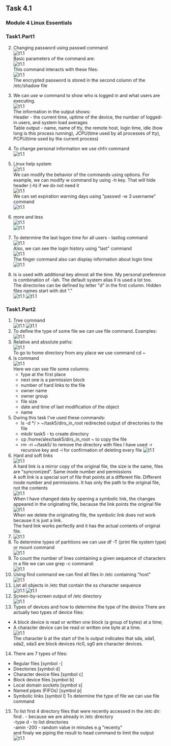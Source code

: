 ## Task 4.1

### Module 4 Linux Essentials

### Task1.Part1

2. Changing password using passwd command  
![t1.1](./t1020.png)  
Basic parameters of the command are:  
![t1.1](./t1021.png)  
This command interacts with these files:  
![t1.1](./t1022.png)  
The encrypted password is stored in the second column of the /etc/shadow file

3. We can use w command to show who is logged in and what users are executing.  
![t1.1](./t1030.png)  
The information in the output shows:  
Header - the current time, uptime of the device, the number of logged-in users, and system load averages  
Table output - name, name of tty, the remote host, login time, idle (how long is this process running), JCPU(time used by all processes of tty), PCPU(time used by the current process)  
4. To change personal information we use chfn command  
![t1.1](./t1040.png)
5. Linux help system  
![t1.1](./t1050.png)  
We can modify the behavior of the commands using options. For example, we can modify w command by using -h key. That will hide header (-h) if we do not need it  
![t1.1](./t1051.png)  
We can set expiration warning days using "passwd -w 3 username" command  
![t1.1](./t1052.png)  
6. more and less  
![t1.1](./t1060.png)  
![t1.1](./t1061.png)  
7. To determine the last logon time for all users - lastlog command  
![t1.1](./t1071.png)  
Also, we can see the login history using "last" command  
![t1.1](./t1070.png)  
The finger command also can display information about login time  
![t1.1](./t1072.png)
8. ls is used with additional key almost all the time. My personal preference is combination of -lah. The default system alias ll is used a lot too.  
The directories can be defined by letter "d" in the first column. Hidden files names start with dot "."  
![t1.1](./t1080.png)
![t1.1](./t1081.png)

### Task1.Part2
1. Tree command  
![t1.1](./t2010.png)
![t1.1](./t2011.png)  
2. To define the type of some file we can use file command. Examples:  
![t1.1](./t2020.png)
3. Relative and absolute paths:  
![t1.1](./t2030.png)  
To go to home directory from any place we use command cd ~
4. ls command  
![t1.1](./t2040.png)  
Here we can see file some columns:
   * fype at the first place
   * next one is a permission block
   * number of hard links to the file
   * owner name
   * owner group
   * file size
   * date and time of last modification of the object
   * name
5. During this task I've used these commands:
   * ls -d */ > ~/task5/dirs_in_root redirected output of directories to the file
   * mkdir task5 - to create directory
   * cp /home/alex/task5/dirs_in_root ~ to copy the file
   * rm -ri ~/task5/ to remove the directory with files I have used -r recursive key and -i for confirmation of deleting every file
![t1.1](./t2050.png)  
6. Hard and soft links  
![t1.1](./t2060.png)  
A hard link is a mirror copy of the original file, the size is the same, files are "syncronized". Same inode number and permissions  
A soft link is a special sort of file that points at a different file. Different inode number and permissions. It has only the path to the original file, not the contents  
![t1.1](./t2061.png)  
When I have changed data by opening a symbolic link, the changes appeared in the originating file, because the link points the original file  
![t1.1](./t2062.png)  
When we delete the originating file, the symbolic link does not work because it is just a link.  
The hard link works perfectly and it has the actual contents of original file.
7. ![t1.1](./t2070.png) 
8. To determine types of partitions we can use df -T (print file system type) or mount command  
![t1.1](./t2080.png) 
9. To count the number of lines cointaining a given sequence of characters in a file we can use grep -c command:  
![t1.1](./t2090.png)  
10. Using find command we can find all files in /etc containing "host"  
![t1.1](./t2100.png)
11. List all objects in /etc that contain the ss character sequence  
![t1.1](./t2110.png)
![t1.1](./t2111.png)
12. Screen-by-screen output of /etc directory  
![t1.1](./t2120.png) 
13. Types of devices and how to determine the type of the device
There are actually two types of device files: 
* A block device is read or written one block (a group of bytes) at a time; 
* A character device can be read or written one byte at a time.  
![t1.1](./t2130.png)  
The character b at the start of the ls output indicates that sda, sda1, sda2, sda3 are block devices 
rtc0, sg0 are character devices.
14. There are 7 types of files:
* Regular files [symbol -]
* Directories [symbol d]
* Character device files [symbol c]
* Block device files [symbol b]
* Local domain sockets [symbol s]
* Named pipes (FIFOs) [symbol p]
* Symbolic links [symbol l]
To determine the type of file we can use file command
15. To list first 4 directory files that were recently accessed in the /etc dir:  
find . - because we are already in /etc directory  
-type d - to list directories  
-amin -200 - random value in minutes e.g "recenty"  
and finaly we piping the result to head command to limit the output  
![t1.1](./t2140.png)
